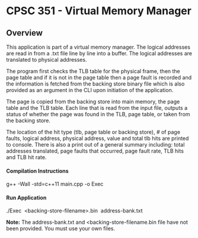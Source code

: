 # CPSC 351 - Virtual Memory Manager

## Overview
This application is part of a virtual memory manager. The logical addresses are read in from a .txt file line by line into a buffer. The logical addresses are translated to physical addresses.

The program first checks the TLB table for the physical frame, then the page table and if it is not in the page table then a page
fault is recorded and the information is fetched from the backing store binary file which is also provided as an argument in the CLI upon initiation of the application.

The page is copied from the backing store into main memory, the page table and the TLB table.
Each line that is read from the input file, outputs a status of whether the page was found in the TLB, page table, or taken from the backing store.

The location of the hit type (tlb, page table or backing store), # of page faults, logical address, physical address, value and total tlb hits are printed to console. There is also a print out of a general summary including: total addresses translated, page faults that occurred, page fault rate, TLB hits and TLB hit rate.

#### Compilation Instructions
g++ -Wall -std=c++11 main.cpp -o Exec

#### Run Application
./Exec&nbsp;&nbsp;\<backing-store\-filename\>\.bin&nbsp;&nbsp;address-bank\.txt

**Note:** The address-bank.txt and <backing-store-filename.bin file have not been provided. You must use your own files.
